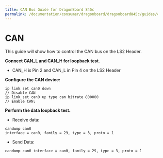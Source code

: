 ```yaml
---
title: CAN Bus Guide for DragonBoard 845c
permalink: /documentation/consumer/dragonboard/dragonboard845c/guides/can.md.html
---
```


# CAN

This guide will show how to control the CAN bus on the LS2 Header.

**Connect CAN_L and CAN_H for loopback test.**
- CAN_H is Pin 2 and CAN_L in Pin 4 on the LS2 Header

**Configure the CAN device:**
```Shell
ip link set can0 down
// Disable CAN
ip link set can0 up type can bitrate 800000
// Enable CAN;
```
**Perform the data loopback test.**
- Receive data:
```Shell
candump can0
interface = can0, family = 29, type = 3, proto = 1
```

- Send Data:
```Shell
candump can0 interface = can0, family = 29, type = 3, proto = 1
```